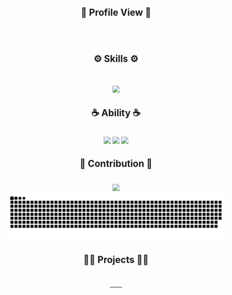 
<div align="center">
   <a href="https://turing158.github.io/" target="_blank">
      <img src="https://readme-typing-svg.demolab.com?font=Fira+Code&size=32&duration=2800&pause=2000&color=3397F7&center=true&vCenter=true&width=940&lines=Hey%2C+I'm+Turing158+and+Welcome+to+my+Profile!" alt="" width="90%" align="middle"/>
   </a>
</div>

<div align="center">
   <h2><strong> 🔭 Profile View 🔭 </strong></h2><br>
</div>
<div align="center">
   <img src="https://profile-counter.glitch.me/Turing158/count.svg" alt="" width="20%" align="middle"/>
</div>
<div align="center">
   <h2><strong> ⚙️ Skills ⚙️ </strong></h2><br>
</div>
<p align="center">
  <img src="https://skillicons.dev/icons?i=java,spring,rabbitmq,redis,gradle,maven,kotlin,git,github,nodejs,vue,vite,html,css,js,bootstrap,react,c,cpp,py,mysql,postman,materialui,dart,flutter,docker&perline=13" />
</p>

<div align="center">
   <h2><strong> ☕ Ability ☕ </strong></h2><br>
</div>
<div align="center">
  <img src="https://github-readme-stats.vercel.app/api/top-langs/?username=Turing158&theme=dark&langs_count=10&card_width=540&layout=compact" width="70%">
  <img src="https://github-readme-stats.vercel.app/api/wakatime?username=Turing158&theme=dark&layout=compact" width="70%">
  <img src="https://streak-stats.demolab.com/?user=Turing158&theme=dark" width="70%">
</div>

<div align="center">
   <h2><strong> 🏅 Contribution 🏅 </strong></h2><br>
</div>


<div align="center">
  <img src="https://github-readme-activity-graph.vercel.app/graph?username=Turing158&custom_title=Turing158's%20GitHub%20Activity&bg_color=131313&color=F1F1F1&line=626069&point=B0E0E6&area_color=E0FFFF&title_color=87CEFA&area=true" width="90%">
</div>


<div align="center">
  <picture>
    <source media="(prefers-color-scheme: dark)" srcset="https://raw.githubusercontent.com/Turing158/Turing158/output/github-contribution-grid-snake-dark.svg">
    <source media="(prefers-color-scheme: light)" srcset="https://raw.githubusercontent.com/Turing158/Turing158/output/github-contribution-grid-snake.svg">
    <img alt="github contribution grid snake animation" src="https://raw.githubusercontent.com/Turing158/Turing158/output/github-contribution-grid-snake.svg">
  </picture>
</div>
<div align="center">
   <h2 align="center"><strong> 😶‍🌫️ Projects 😶‍🌫️ </strong></h2><br>
   <a href="https://github.com/Turing158/starfall-springboot-web" target="_blank">
    <img src="https://github-readme-stats.vercel.app/api/pin/?username=Turing158&theme=dark&repo=starfall-springboot-web" width="49%" alt=""/>
  </a>
  <a href="https://github.com/Turing158/SFMC" target="_blank">
    <img src="https://github-readme-stats.vercel.app/api/pin/?username=Turing158&theme=dark&repo=SFMC" width="49%" alt=""/>
  </a>
   <a href="https://github.com/Turing158/dorm408-LibrarySystem" target="_blank">
    <img src="https://github-readme-stats.vercel.app/api/pin/?username=Turing158&theme=dark&repo=dorm408-LibrarySystem" width="49%" alt=""/>
  </a>
   <a href="https://github.com/Turing158/LibrarySystem" target="_blank">
    <img src="https://github-readme-stats.vercel.app/api/pin/?username=Turing158&theme=dark&repo=LibrarySystem" width="49%" alt=""/>
  </a>
   <a href="https://github.com/Turing158/coffee-uniapp" target="_blank">
    <img src="https://github-readme-stats.vercel.app/api/pin/?username=Turing158&theme=dark&repo=coffee-uniapp" width="49%" alt=""/>
  </a>
   <a href="https://github.com/Turing158/coffee-springboot" target="_blank">
    <img src="https://github-readme-stats.vercel.app/api/pin/?username=Turing158&theme=dark&repo=coffee-springboot" width="49%" alt=""/>
  </a>
   <a href="https://github.com/Turing158/starfall-vue" target="_blank">
    <img src="https://github-readme-stats.vercel.app/api/pin/?username=Turing158&theme=dark&repo=starfall-vue" width="49%" alt=""/>
  </a>
   <a href="https://github.com/Turing158/starfall-springboot" target="_blank">
    <img src="https://github-readme-stats.vercel.app/api/pin/?username=Turing158&theme=dark&repo=starfall-springboot" width="49%" alt=""/>
  </a>
</div>




